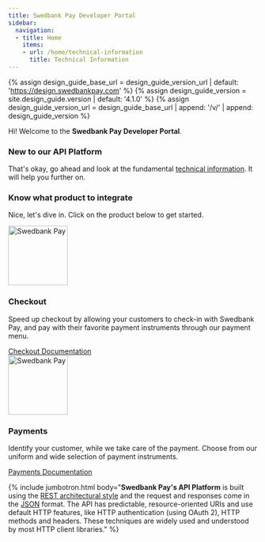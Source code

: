 ```yaml
---
title: Swedbank Pay Developer Portal
sidebar:
  navigation:
  - title: Home
    items:
    - url: /home/technical-information
      title: Technical Information
---
```


{% assign design_guide_base_url = design_guide_version_url | default: 'https://design.swedbankpay.com' %}
{% assign design_guide_version = site.design_guide.version | default: '4.1.0' %}
{% assign design_guide_version_url = design_guide_base_url | append: '/v/' | append: design_guide_version %}

Hi! Welcome to the **Swedbank Pay Developer Portal**.

### New to our API Platform

That's okay, go ahead and look at the fundamental [technical
information][technical-information]. It will help you further on.

### Know what product to integrate

Nice, let's dive in. Click on the product below to get started.

<div class="row">
  <div class="col-12 col-md-6 pt-3 pt-md-0 d-flex">
    <div class="doc-card card card-plain">
      <div class="card-body text-center d-flex flex-column">
        <img src="{{ design_guide_version_url }}/img/swedbankpay-logo.svg" alt="Swedbank Pay" height="120">
        <h3>Checkout</h3>
        <p>Speed up checkout by allowing your customers to check-in with Swedbank Pay, and pay with their favorite payment instruments through our payment menu.</p>
        <a class="btn btn-guiding btn-outline btn-block mt-auto" href="/checkout/">Checkout Documentation</a>
      </div>
    </div>
  </div>
  <div class="col-12 col-md-6 pt-3 pt-md-0 d-flex">
    <div class="doc-card card card-plain">
      <div class="card-body text-center d-flex flex-column">
        <img src="{{ design_guide_version_url }}/img/swedbankpay-logo.svg" alt="Swedbank Pay" height="120">
        <h3>Payments</h3>
        <p>Identify your customer, while we take care of the payment. Choose from our uniform and wide selection of payment instruments.</p>
        <a class="btn btn-guiding btn-outline btn-block mt-auto" href="/payments/">Payments Documentation</a>
      </div>
    </div>
  </div>
</div>

{% include jumbotron.html body="**Swedbank Pay's API Platform** is built using the [REST architectural style](https://en.wikipedia.org/wiki/Representational_state_transfer) and the request and responses come in the [JSON](http://json.org/) format. The API has predictable, resource-oriented URIs and use default HTTP features, like HTTP authentication (using OAuth 2), HTTP methods and headers. These techniques are widely used and understood by most HTTP client libraries." %}

[technical-information]: /home/technical-information
